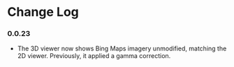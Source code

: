 Change Log
==========

### 0.0.23

* The 3D viewer now shows Bing Maps imagery unmodified, matching the 2D viewer.  Previously, it applied a gamma correction.
